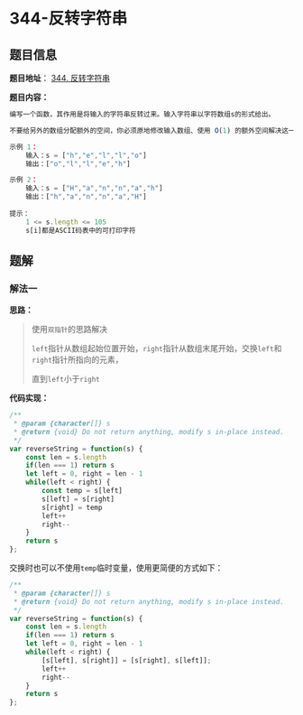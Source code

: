 # 344-反转字符串

## 题目信息

**题目地址**： [344. 反转字符串](https://leetcode.cn/problems/reverse-string/description/)

**题目内容：**

```javascript
编写一个函数，其作用是将输入的字符串反转过来。输入字符串以字符数组s的形式给出。

不要给另外的数组分配额外的空间，你必须原地修改输入数组、使用 O(1) 的额外空间解决这一问题。

示例 1：
    输入：s = ["h","e","l","l","o"]
    输出：["o","l","l","e","h"]

示例 2：
    输入：s = ["H","a","n","n","a","h"]
    输出：["h","a","n","n","a","H"]
 
提示：
    1 <= s.length <= 105
    s[i]都是ASCII码表中的可打印字符
```

## 题解

### 解法一

**思路：**

> 使用`双指针`的思路解决
> 
> `left`指针从数组起始位置开始，`right`指针从数组末尾开始，交换`left`和`right`指针所指向的元素，
> 
> 直到`left`小于`right`

**代码实现：**

```javascript
/**
 * @param {character[]} s
 * @return {void} Do not return anything, modify s in-place instead.
 */
var reverseString = function(s) {
    const len = s.length
    if(len === 1) return s
    let left = 0, right = len - 1
    while(left < right) {
        const temp = s[left]
        s[left] = s[right]
        s[right] = temp
        left++
        right--
    }
    return s
};
```

交换时也可以不使用`temp`临时变量，使用更简便的方式如下：

```javascript
/**
 * @param {character[]} s
 * @return {void} Do not return anything, modify s in-place instead.
 */
var reverseString = function(s) {
    const len = s.length
    if(len === 1) return s
    let left = 0, right = len - 1
    while(left < right) {
        [s[left], s[right]] = [s[right], s[left]];
        left++
        right--
    }
    return s
};
```